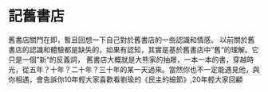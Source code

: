 # 記舊書店
舊書店關門在即，暫且回想一下自己對於舊書店的一些認識和情感。
以前關於舊書店的認識和體驗都是缺失的，如果有認知，其實是基於舊書店中”舊“的理解。它只是一個”新“的反義詞，
舊書店大概就是大熊家的抽屜，一本一本的書，穿越時光，從五年？十年？二十年？三十年的某一天過來。當然你也不一定能遇見他，與你相遇，會告訴你10年輕大家喜歡看劉瑜的《民主的細節》,20年輕大家回顧